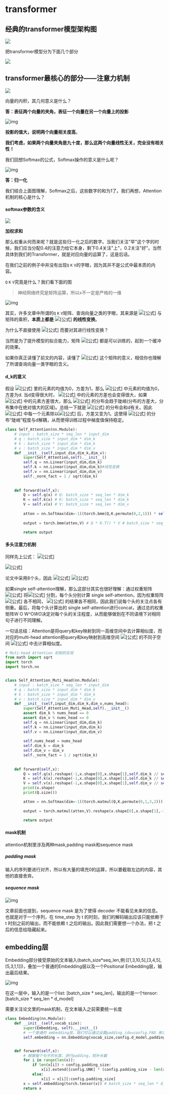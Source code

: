 # transformer

## 经典的transformer模型架构图

![](D:\document\postgraduate\note\pic\tr1.PNG)

把transformer模型分为下面几个部分

![](D:\document\postgraduate\note\pic\tr2.jpg)

## transformer最核心的部分——注意力机制

![](D:\document\postgraduate\note\pic\tr3.jpg)

向量的内积，其几何意义是什么？

**答：表征两个向量的夹角，表征一个向量在另一个向量上的投影**

![img](https://pic2.zhimg.com/80/v2-f6973006b0ca2b67f452439698e6aacd_1440w.jpg)

**投影的值大，说明两个向量相关度高**。

**我们考虑，如果两个向量夹角是九十度，那么这两个向量线性无关，完全没有相关性！**

我们回想Softmax的公式，Softmax操作的意义是什么呢？



![img](https://pic4.zhimg.com/80/v2-cdf70f87d0d540475c21051cbdd8ac33_1440w.jpg)



**答：归一化**

我们结合上面图理解，Softmax之后，这些数字的和为1了。我们再想，Attention机制的核心是什么？

#### softmax参数的含义



![](D:\document\postgraduate\note\pic\tr5.PNG)



**加权求和**

那么权重从何而来呢？就是这些归一化之后的数字。当我们关注"早"这个字的时候，我们应当分配0.4的注意力给它本身，剩下0.4关注"上"，0.2关注"好"。当然具体到我们的Transformer，就是对应向量的运算了，这是后话。

在我们之前的例子中并没有出现`Q` `K` `V`的字眼，因为其并不是公式中最本质的内容。

`Q` `K` `V`究竟是什么？我们看下面的图

> 神经网络终究是矩阵运算，所以x不一定是严格的一维

![img](https://pic3.zhimg.com/80/v2-55d08f662a489739c3220486de095e12_1440w.jpg)

其实，许多文章中所谓的`Q` `K` `V`矩阵、查询向量之类的字眼，其来源是 ![[公式]](https://www.zhihu.com/equation?tex=X) 与矩阵的乘积，**本质上都是** ![[公式]](https://www.zhihu.com/equation?tex=X) **的线性变换**。

为什么不直接使用 ![[公式]](https://www.zhihu.com/equation?tex=X) 而要对其进行线性变换？

当然是为了提升模型的拟合能力，矩阵 ![[公式]](https://www.zhihu.com/equation?tex=W) 都是可以训练的，起到一个缓冲的效果。

如果你真正读懂了前文的内容，读懂了 ![[公式]](https://www.zhihu.com/equation?tex=Softmax%28XX%5ET%29) 这个矩阵的意义，相信你也理解了所谓查询向量一类字眼的含义。

#### d_k的意义

假设 ![[公式]](https://www.zhihu.com/equation?tex=Q%2CK) 里的元素的均值为0，方差为1，那么 ![[公式]](https://www.zhihu.com/equation?tex=A%5ET%3DQ%5ETK) 中元素的均值为0，方差为d. 当d变得很大时， ![[公式]](https://www.zhihu.com/equation?tex=A) 中的元素的方差也会变得很大，如果 ![[公式]](https://www.zhihu.com/equation?tex=A) 中的元素方差很大，那么 ![[公式]](https://www.zhihu.com/equation?tex=Softmax%28A%29) 的分布会趋于陡峭(分布的方差大，分布集中在绝对值大的区域)。总结一下就是 ![[公式]](https://www.zhihu.com/equation?tex=Softmax%28A%29) 的分布会和d有关。因此 ![[公式]](https://www.zhihu.com/equation?tex=A) 中每一个元素除以![[公式]](https://www.zhihu.com/equation?tex=%5Csqrt%7Bd_k%7D) 后，方差又变为1。这使得 ![[公式]](https://www.zhihu.com/equation?tex=Softmax%28A%29) 的分布“陡峭”程度与d解耦，从而使得训练过程中梯度值保持稳定。

```python
class Self_Attention(nn.Module):
    # input : batch_size * seq_len * input_dim
    # q : batch_size * input_dim * dim_k
    # k : batch_size * input_dim * dim_k
    # v : batch_size * input_dim * dim_v
    def __init__(self,input_dim,dim_k,dim_v):
        super(Self_Attention,self).__init__()
        self.q = nn.Linear(input_dim,dim_k)
        self.k = nn.Linear(input_dim,dim_k)#线性变换
        self.v = nn.Linear(input_dim,dim_v)
        self._norm_fact = 1 / sqrt(dim_k)
        
    
    def forward(self,x):
        Q = self.q(x) # Q: batch_size * seq_len * dim_k
        K = self.k(x) # K: batch_size * seq_len * dim_k
        V = self.v(x) # V: batch_size * seq_len * dim_v
         
        atten = nn.Softmax(dim=-1)(torch.bmm(Q,K.permute(0,2,1))) * self._norm_fact # Q * K.T() # batch_size * seq_len * seq_len
        
        output = torch.bmm(atten,V) # Q * K.T() * V # batch_size * seq_len * dim_v
        
        return output
```



#### 多头注意力机制

同样先上公式：
![[公式]](https://www.zhihu.com/equation?tex=MutiHead%28Q%2CK%2CV%29+%3D+Concat%28head_1%2Chead_2%2C...%2Chead_h%29W%5EO+%5C%5C+where%2C+head_i+%3D+Attention%28QW_i%5EQ%2CKW_i%5Ek%2CVW_i%5EV%29)

![[公式]](https://www.zhihu.com/equation?tex=W_i%5EQ%5Cin+R%5E%7Bd_%7Bmodel%7D+%5Ctimes+d_%7Bk%7D%7D%2CW_i%5Ek%5Cin+R%5E%7Bd_%7Bmodel%7D+%5Ctimes+d_%7Bk%7D%7D%2CW_i%5EV%5Cin+R%5E%7Bd_%7Bmodel%7D+%5Ctimes+d_%7Bv%7D%7D%2CW_O%5E%5Cin+R%5E%7Bhd_%7Bv%7D+%5Ctimes+d_%7Bmodel%7D%7D)

论文中采用8个头，因此 ![[公式]](https://www.zhihu.com/equation?tex=h%3D8) ![[公式]](https://www.zhihu.com/equation?tex=d_k%3Dd_v%3Dd_%7Bmodel%7D%2Fh%3D64)

如果single self-attention理解，那么这部分其实也很好理解：通过权重矩阵 ![[公式]](https://www.zhihu.com/equation?tex=W_i%5EQ%2CW_i%5Ek%2CW_i%5EV) 将![[公式]](https://www.zhihu.com/equation?tex=Q%2CK%2CV) 分割，每个头分别计算 single self-attention，因为权重矩阵 ![[公式]](https://www.zhihu.com/equation?tex=W_i%5EQ%2CW_i%5Ek%2CW_i%5EV) 各不相同， ![[公式]](https://www.zhihu.com/equation?tex=QW_i%5EQ%2CKW_i%5Ek%2CVW_i%5EV) 的结果各不相同，因此我们说每个头的关注点各有侧重。最后，将每个头计算出的 single self-attention进行concat，通过总的权重矩阵W O W^O*WO*决定对每个头的关注程度，从而能够做到在不同语境下对相同句子进行不同理解。

一句话总结：Attention是将query和key映射到同一高维空间中去计算相似度，而对应的multi-head attention把query和key映射到高维空间 ![[公式]](https://www.zhihu.com/equation?tex=%5Calpha) 的不同子空间 ![[公式]](https://www.zhihu.com/equation?tex=%28%5Calpha_1%2C%5Calpha_2%2C...%2C%5Calpha_h%29) 中去计算相似度。

```python
# Muti-head Attention 机制的实现
from math import sqrt
import torch
import torch.nn


class Self_Attention_Muti_Head(nn.Module):
    # input : batch_size * seq_len * input_dim
    # q : batch_size * input_dim * dim_k
    # k : batch_size * input_dim * dim_k
    # v : batch_size * input_dim * dim_v
    def __init__(self,input_dim,dim_k,dim_v,nums_head):
        super(Self_Attention_Muti_Head,self).__init__()
        assert dim_k % nums_head == 0
        assert dim_v % nums_head == 0
        self.q = nn.Linear(input_dim,dim_k)
        self.k = nn.Linear(input_dim,dim_k)
        self.v = nn.Linear(input_dim,dim_v)
        
        self.nums_head = nums_head
        self.dim_k = dim_k
        self.dim_v = dim_v
        self._norm_fact = 1 / sqrt(dim_k)
        
    
    def forward(self,x):
        Q = self.q(x).reshape(-1,x.shape[0],x.shape[1],self.dim_k // self.nums_head) 
        K = self.k(x).reshape(-1,x.shape[0],x.shape[1],self.dim_k // self.nums_head) 
        V = self.v(x).reshape(-1,x.shape[0],x.shape[1],self.dim_v // self.nums_head)
        print(x.shape)
        print(Q.size())

        atten = nn.Softmax(dim=-1)(torch.matmul(Q,K.permute(0,1,3,2))) # Q * K.T() # batch_size * seq_len * seq_len
        
        output = torch.matmul(atten,V).reshape(x.shape[0],x.shape[1],-1) # Q * K.T() * V # batch_size * seq_len * dim_v
        
        return output
```

#### mask机制

attention机制里涉及两种mask,padding mask和sequence mask

##### padding mask

输入的序列要进行对齐，所以有大量的填充0的运算，所以要截取左边的内容，其他的直接舍弃。

##### sequence mask


![img](https://pic1.zhimg.com/80/v2-4d82d55512d23ca63a42ac5b85b8c494_1440w.jpg)



文章前面也提到，sequence mask 是为了使得 decoder 不能看见未来的信息。也就是对于一个序列，在 time_step 为 t 的时刻，我们的解码输出应该只能依赖于 t 时刻之前的输出，而不能依赖 t 之后的输出。因此我们需要想一个办法，把 t 之后的信息给隐藏起来。



## embedding层

Embedding部分接受原始的文本输入(batch_size*seq_len,例:[[1,3,10,5],[3,4,5],[5,3,1,1]])，叠加一个普通的Embedding层以及一个Positional Embedding层，输出最后结果。

![img](https://pic3.zhimg.com/80/v2-50fc5d6c2ba6afa585de2ae5e176b53e_1440w.jpg)

在这一层中，输入的是一个list: [batch_size * seq_len]，输出的是一个tensor:[batch_size * seq_len * d_model]

需要关注论文里的mask机制，在文本输入之前需要统一长度

```python
class Embedding(nn.Module):
    def __init__(self,vocab_size):
        super(Embedding, self).__init__()
        # 一个普通的 embedding层，我们可以通过设置padding_idx=config.PAD 来实现论文中的 padding_mask
        self.embedding = nn.Embedding(vocab_size,config.d_model,padding_idx=config.PAD)


    def forward(self,x):
        # 根据每个句子的长度，进行padding，短补长截
        for i in range(len(x)):
            if len(x[i]) < config.padding_size:
                x[i].extend([config.UNK] * (config.padding_size - len(x[i]))) # 注意 UNK是你词表中用来表示oov的token索引，这里进行了简化，直接假设为6
            else:
                x[i] = x[i][:config.padding_size]
        x = self.embedding(torch.tensor(x)) # batch_size * seq_len * d_model
        return x
```


